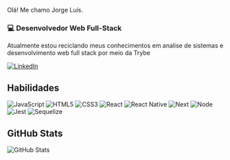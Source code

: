 Olá! Me chamo Jorge Luís.
### 💻 Desenvolvedor Web Full-Stack
 Atualmente estou reciclando meus conhecimentos em analise de sistemas e desenvolvimento web full stack por meio da Trybe

[![LinkedIn](https://img.shields.io/badge/LinkedIn-000?style=for-the-badge&logo=linkedin&logoColor=0E76A8)](https://www.linkedin.com/in/jorge-gomes-dev/)


## Habilidades
![JavaScript](https://img.shields.io/badge/JavaScript-000?style=for-the-badge&logo=javascript)
![HTML5](https://img.shields.io/badge/HTML5-000?style=for-the-badge&logo=html5)
![CSS3](https://img.shields.io/badge/CSS3-000?style=for-the-badge&logo=css3&logoColor=264CE4)
![React](https://img.shields.io/badge/React-000?style=for-the-badge&logo=react)
![React Native](https://img.shields.io/badge/React%20Native-000?style=for-the-badge&logo=react)
![Next](https://img.shields.io/badge/Next.js-000?style=for-the-badge&logo=nextdotjs)
![Node](https://img.shields.io/badge/Node.js-000?style=for-the-badge&logo=nodedotjs)
![Jest](https://img.shields.io/badge/Jest-000?style=for-the-badge&logo=jest)
![Sequelize](https://img.shields.io/badge/sequelize-000?style=for-the-badge&logo=sequelize)

## GitHub Stats
![GitHub Stats](https://github-readme-stats.vercel.app/api?username=jorgelgomes&theme=transparent&bg_color=000&border_color=30A3DC&show_icons=true&icon_color=30A3DC&title_color=E94D5F&text_color=FFF)
